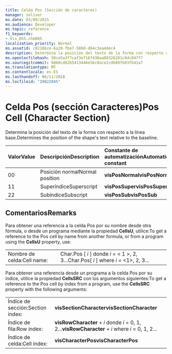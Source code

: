 ```yaml
---
title: Celda Pos (Sección de caracteres)
manager: soliver
ms.date: 03/09/2015
ms.audience: Developer
ms.topic: reference
f1_keywords:
- Vis_DSS.chm805
localization_priority: Normal
ms.assetid: c02186ce-6a20-fbe7-588d-d64c3ea4dec4
description: Determina la posición del texto de la forma con respecto a la línea base.
ms.openlocfilehash: 50ce5a3f7caf3e716f430aa08326281c8dc847f7
ms.sourcegitcommit: 9d60cd82b5413446e5bc8ace2cd689f683fb41a7
ms.translationtype: MT
ms.contentlocale: es-ES
ms.lasthandoff: 06/11/2018
ms.locfileid: "19822845"
---
```

# <a name="pos-cell-character-section"></a><span data-ttu-id="a451e-103">Celda Pos (sección Caracteres)</span><span class="sxs-lookup"><span data-stu-id="a451e-103">Pos Cell (Character Section)</span></span>

<span data-ttu-id="a451e-104">Determina la posición del texto de la forma con respecto a la línea base.</span><span class="sxs-lookup"><span data-stu-id="a451e-104">Determines the position of the shape's text relative to the baseline.</span></span>
  
|<span data-ttu-id="a451e-105">**Valor**</span><span class="sxs-lookup"><span data-stu-id="a451e-105">**Value**</span></span>|<span data-ttu-id="a451e-106">**Descripción**</span><span class="sxs-lookup"><span data-stu-id="a451e-106">**Description**</span></span>|<span data-ttu-id="a451e-107">**Constante de automatización**</span><span class="sxs-lookup"><span data-stu-id="a451e-107">**Automation constant**</span></span>|
|:-----|:-----|:-----|
| <span data-ttu-id="a451e-108">0</span><span class="sxs-lookup"><span data-stu-id="a451e-108">0</span></span>  <br/> | <span data-ttu-id="a451e-109">Posición normal</span><span class="sxs-lookup"><span data-stu-id="a451e-109">Normal position</span></span>  <br/> |<span data-ttu-id="a451e-110">**visPosNormal**</span><span class="sxs-lookup"><span data-stu-id="a451e-110">**visPosNormal**</span></span> <br/> |
| <span data-ttu-id="a451e-111">1</span><span class="sxs-lookup"><span data-stu-id="a451e-111">1</span></span>  <br/> | <span data-ttu-id="a451e-112">Superíndice</span><span class="sxs-lookup"><span data-stu-id="a451e-112">Superscript</span></span>  <br/> |<span data-ttu-id="a451e-113">**visPosSuper**</span><span class="sxs-lookup"><span data-stu-id="a451e-113">**visPosSuper**</span></span> <br/> |
| <span data-ttu-id="a451e-114">2</span><span class="sxs-lookup"><span data-stu-id="a451e-114">2</span></span>  <br/> | <span data-ttu-id="a451e-115">Subíndice</span><span class="sxs-lookup"><span data-stu-id="a451e-115">Subscript</span></span>  <br/> |<span data-ttu-id="a451e-116">**visPosSub**</span><span class="sxs-lookup"><span data-stu-id="a451e-116">**visPosSub**</span></span> <br/> |
   
## <a name="remarks"></a><span data-ttu-id="a451e-117">Comentarios</span><span class="sxs-lookup"><span data-stu-id="a451e-117">Remarks</span></span>

<span data-ttu-id="a451e-118">Para obtener una referencia a la celda Pos por su nombre desde otra fórmula, o desde un programa mediante la propiedad **CellsU**, utilice:</span><span class="sxs-lookup"><span data-stu-id="a451e-118">To get a reference to the Pos cell by name from another formula, or from a program using the **CellsU** property, use:</span></span> 
  
|||
|:-----|:-----|
| <span data-ttu-id="a451e-119">Nombre de celda:</span><span class="sxs-lookup"><span data-stu-id="a451e-119">Cell name:</span></span>  <br/> | <span data-ttu-id="a451e-120">Char.Pos [ *i* ] donde *i* = < 1 >, 2, 3...</span><span class="sxs-lookup"><span data-stu-id="a451e-120">Char.Pos[  *i*  ]            where  *i*  = <1>, 2, 3...</span></span>  <br/> |
   
<span data-ttu-id="a451e-121">Para obtener una referencia desde un programa a la celda Pos por su índice, utilice la propiedad **CellsSRC** con los argumentos siguientes:</span><span class="sxs-lookup"><span data-stu-id="a451e-121">To get a reference to the Pos cell by index from a program, use the **CellsSRC** property with the following arguments:</span></span> 
  
|||
|:-----|:-----|
| <span data-ttu-id="a451e-122">Índice de sección:</span><span class="sxs-lookup"><span data-stu-id="a451e-122">Section index:</span></span>  <br/> |<span data-ttu-id="a451e-123">**visSectionCharacter**</span><span class="sxs-lookup"><span data-stu-id="a451e-123">**visSectionCharacter**</span></span> <br/> |
| <span data-ttu-id="a451e-124">Índice de fila:</span><span class="sxs-lookup"><span data-stu-id="a451e-124">Row index:</span></span>  <br/> |<span data-ttu-id="a451e-125">**visRowCharacter** +  *i* donde *i* = 0, 1, 2...</span><span class="sxs-lookup"><span data-stu-id="a451e-125">**visRowCharacter** +  *i*            where  *i*  = 0, 1, 2...</span></span>  <br/> |
| <span data-ttu-id="a451e-126">Índice de celda:</span><span class="sxs-lookup"><span data-stu-id="a451e-126">Cell index:</span></span>  <br/> |<span data-ttu-id="a451e-127">**visCharacterPos**</span><span class="sxs-lookup"><span data-stu-id="a451e-127">**visCharacterPos**</span></span> <br/> |
   


